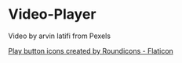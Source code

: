 # Video-Player

Video by arvin latifi from Pexels

<a href="https://www.flaticon.com/free-icons/play-button" title="play button icons">Play button icons created by Roundicons - Flaticon</a>